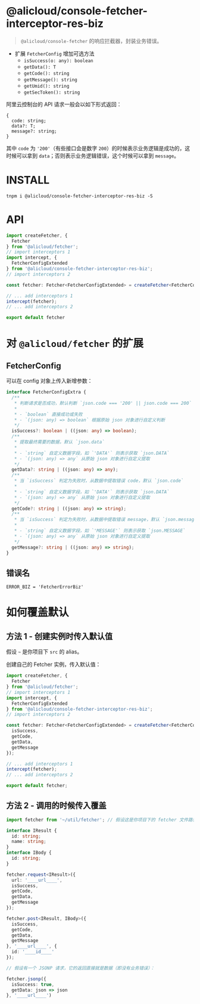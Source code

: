 @alicloud/console-fetcher-interceptor-res-biz
===

> `@alicloud/console-fetcher` 的响应拦截器，封装业务错误。

* 扩展 `FetcherConfig` 增加可选方法
    - `isSuccess(o: any): boolean`
    - `getData(): T`
    - `getCode(): string`
    - `getMessage(): string`
    - `getUmid(): string`
    - `getSecToken(): string`

阿里云控制台的 API 请求一般会以如下形式返回：

```
{
  code: string;
  data?: T;
  message?: string;
}
```

其中 `code` 为 `'200'`（有些接口会是数字 `200`）的时候表示业务逻辑是成功的，这时候可以拿到 `data`；否则表示业务逻辑错误，这个时候可以拿到 `message`。

# INSTALL

```
tnpm i @alicloud/console-fetcher-interceptor-res-biz -S
```

# API

```typescript
import createFetcher, {
  Fetcher
} from '@alicloud/fetcher';
// import interceptors 1
import intercept, {
  FetcherConfigExtended
} from '@alicloud/console-fetcher-interceptor-res-biz';
// import interceptors 2

const fetcher: Fetcher<FetcherConfigExtended> = createFetcher<FetcherConfigExtended>();

// ... add interceptors 1  
intercept(fetcher);
// ... add interceptors 2

export default fetcher
```

# 对 `@alicloud/fetcher` 的扩展

## FetcherConfig

可以在 config 对象上传入新增参数：

```typescript
interface FetcherConfigExtra {
  /**
   * 判断请求是否成功，默认判断 `json.code === '200' || json.code === 200`
   * 
   * - `boolean` 直接成功或失败
   * - `(json: any) => boolean` 根据原始 json 对象进行自定义判断
   */
  isSuccess?: boolean | ((json: any) => boolean);
  /**
   * 提取最终需要的数据，默认 `json.data`
   * 
   * - `string` 自定义数据字段，如 `'DATA'` 则表示获取 `json.DATA`
   * - `(json: any) => any` 从原始 json 对象进行自定义提取
   */
  getData?: string | ((json: any) => any);
  /**
   * 当 `isSuccess` 判定为失败时，从数据中提取错误 code，默认 `json.code`
   * 
   * - `string` 自定义数据字段，如 `'DATA'` 则表示获取 `json.DATA`
   * - `(json: any) => any` 从原始 json 对象进行自定义提取
   */
  getCode?: string | ((json: any) => string);
  /**
   * 当 `isSuccess` 判定为失败时，从数据中提取错误 message，默认 `json.message`
   * 
   * - `string` 自定义数据字段，如 `'MESSAGE'` 则表示获取 `json.MESSAGE`
   * - `(json: any) => any` 从原始 json 对象进行自定义提取
   */
  getMessage?: string | ((json: any) => string);
}
```

## 错误名

`ERROR_BIZ = 'FetcherErrorBiz'`

# 如何覆盖默认

## 方法 1 - 创建实例时传入默认值

假设 `~` 是你项目下 `src` 的 alias。

创建自己的 Fetcher 实例，传入默认值：

```typescript
import createFetcher, {
  Fetcher
} from '@alicloud/fetcher';
// import interceptors 1
import intercept, {
  FetcherConfigExtended
} from '@alicloud/console-fetcher-interceptor-res-biz';
// import interceptors 2

const fetcher: Fetcher<FetcherConfigExtended> = createFetcher<FetcherConfigExtended>({
  isSuccess,
  getCode,
  getData,
  getMessage
});

// ... add interceptors 1  
intercept(fetcher);
// ... add interceptors 2

export default fetcher;
```

## 方法 2 - 调用的时候传入覆盖

```typescript
import fetcher from '~/util/fetcher'; // 假设这是你项目下的 fetcher 文件路径

interface IResult {
  id: string;
  name: string;
}
interface IBody {
  id: string;
}

fetcher.request<IResult>({
  url: '____url____',
  isSuccess,
  getCode,
  getData,
  getMessage
});

fetcher.post<IResult, IBody>({
  isSuccess,
  getCode,
  getData,
  getMessage
}, '____url____', {
  id: '____id____'
});

// 假设有一个 JSONP 请求，它的返回直接就是数据（即没有业务错误）：

fetcher.jsonp({
  isSuccess: true,
  getData: json => json
}, '____url____')
```
